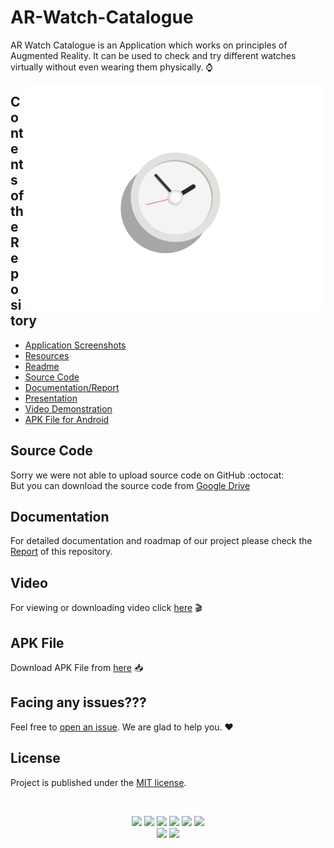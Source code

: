# AR-Watch-Catalogue
AR Watch Catalogue is an Application which works on principles of Augmented Reality. It can be used to check and try different watches virtually without even wearing them physically. :watch:

<img align="right" alt="GIF" height=360 src="https://github.com/rudrabarad/AR-Watch-Catalogue/blob/main/watch.gif" />

## Contents of the Repository
- [Application Screenshots](https://github.com/rudrabarad/AR-Watch-Catalogue/tree/main/Application%20Screenshots)
- [Resources](https://github.com/rudrabarad/AR-Watch-Catalogue/tree/main/Resources)
- [Readme](https://github.com/rudrabarad/AR-Watch-Catalogue#readme)
- [Source Code](https://github.com/rudrabarad/AR-Watch-Catalogue#source-code)
- [Documentation/Report](https://github.com/rudrabarad/AR-Watch-Catalogue#documentation)
- [Presentation](https://github.com/rudrabarad/AR-Watch-Catalogue/blob/main/PRESENTATION.pptx)
- [Video Demonstration](https://github.com/rudrabarad/AR-Watch-Catalogue#video)
- [APK File for Android](https://github.com/rudrabarad/AR-Watch-Catalogue#apk-file)

## Source Code
Sorry we were not able to upload source code on GitHub :octocat: <br>
But you can download the source code from [Google Drive](https://drive.google.com/drive/folders/1OjwH_j__1vTT-D3ZorcdpBPH_c1vW2am?usp=sharing)

## Documentation
For detailed documentation and roadmap of our project please check the [Report](https://github.com/rudrabarad/AR-Watch-Catalogue/blob/main/REPORT.docx) of this repository.

## Video
For viewing or downloading video click [here](https://github.com/rudrabarad/AR-Watch-Catalogue/blob/main/VIDEO%20DEMO.mp4) 🎬

## APK File
Download APK File from [here](https://github.com/rudrabarad/AR-Watch-Catalogue/blob/main/Watch%20Catalogue.apk) 📥

## Facing any issues???

Feel free to [open an issue](https://github.com/rudrabarad/AR-Watch-Catalogue/issues/new?assignees=&labels=Query&title=Query). We are glad to help you. ❤️

## License
Project is published under the [MIT license](https://github.com/rudrabarad/AR-Watch-Catalogue/blob/master/LICENSE).

<br>

<div align="center">
  
<a href="https://github.com/rudrabarad/AR-Watch-Catalogue/stargazers"><img src="https://img.shields.io/github/stars/rudrabarad/AR-Watch-Catalogue?style=flat"/></a>
<a href="https://github.com/rudrabarad/AR-Watch-Catalogue/network/members"><img src="https://img.shields.io/github/forks/rudrabarad/AR-Watch-Catalogue?style=flat"/></a>
<a href="https://github.com/rudrabarad/AR-Watch-Catalogue/pulls"><img src="https://img.shields.io/github/issues-pr/rudrabarad/AR-Watch-Catalogue?style=flat?color=yellow"/></a>
<a href="https://github.com/rudrabarad/AR-Watch-Catalogue/issues"><img src="https://img.shields.io/github/issues/rudrabarad/AR-Watch-Catalogue?style=flat"/></a>
<a href="https://github.com/rudrabarad/AR-Watch-Catalogue/graphs/contributors"><img src="https://img.shields.io/github/contributors/rudrabarad/AR-Watch-Catalogue?color=orange"/></a>
<a href="https://github.com/rudrabarad/AR-Watch-Catalogue/blob/master/LICENSE"><img src="https://img.shields.io/github/license/rudrabarad/AR-Watch-Catalogue?color=1abc9c"/></a>
<br>
![](https://img.shields.io/badge/Star-If_Liked-%23FF0000.svg?&style=flat&logoColor=white&color=white)
![](https://img.shields.io/badge/Fork-If_you_found_interesting-%23FF0000.svg?&style=flat&logoColor=white&color=white)<br>
</div>  






